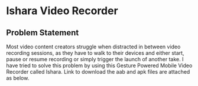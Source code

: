 # Ishara Video Recorder
## Problem Statement
Most video content creators struggle when distracted in between video recording sessions, 
as they have to walk to their devices and either start, pause or resume recording or simply trigger the launch of another take.
I have tried to solve this problem by using this Gesture Powered Mobile Video Recorder called Ishara.
Link to download the aab and apk files are attached as below.



